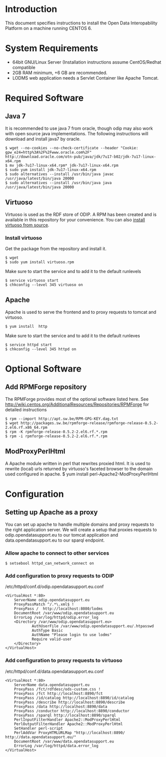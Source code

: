 # Introduction
This document specifies instructions to install the Open Data Interopability Platform on a machine running CENTOS 6.

# System Requirements
* 64bit GNU/Linux Server (Installation instructions assume CentOS/Redhat compatible
* 2GB RAM minimum, +6 GB are recommended.
* LODMS web application needs a Servlet Container like Apache Tomcat.

# Required Software
## Java 7 
It is recommended to use java 7 from oracle, though odip may also work with open source java implementations. The following instructions will download and install java7 by oracle.

    $ wget --no-cookies --no-check-certificate --header "Cookie: gpw_e24=http%3A%2F%2Fwww.oracle.com%2F" http://download.oracle.com/otn-pub/java/jdk/7u17-b02/jdk-7u17-linux-x64.rpm
    $ mv jdk-7u17-linux-x64.rpm* jdk-7u17-linux-x64.rpm
    $ sudo yum install jdk-7u17-linux-x64.rpm
    $ sudo alternatives --install /usr/bin/java javac /usr/java/latest/bin/java 20000
    $ sudo alternatives --install /usr/bin/java java /usr/java/latest/bin/java 20000

## Virtuoso
Virtuoso is used as the RDF store of ODIP. A RPM has been created and is available in this repository for your convenience. You can also [install virtuoso from source](http://virtuoso.openlinksw.com/dataspace/doc/dav/wiki/Main/VOSCentosNotes).

### Install virtuoso
Get the package from the repository and install it.

    $ wget 
    $ sudo yum install virtuoso.rpm

Make sure to start the service and to add it to the default runlevels

    $ service virtuoso start
    $ chkconfig --level 345 virtuoso on

## Apache
Apache is used to serve the frontend and to proxy requests to tomcat and virtuoso.

    $ yum install  http

Make sure to start the service and to add it to the default runleves

    $ service httpd start
    $ chkconfig --level 345 httpd on

# Optional Software
## Add RPMForge repository
The RPMForge provides most of the optional software listed here. See http://wiki.centos.org/AdditionalResources/Repositories/RPMForge for detailed instructions

    $ rpm --import http://apt.sw.be/RPM-GPG-KEY.dag.txt
    $ wget http://packages.sw.be/rpmforge-release/rpmforge-release-0.5.2-2.el6.rf.x86_64.rpm
    $ rpm -K rpmforge-release-0.5.2-2.el6.rf.*.rpm
    $ rpm -i rpmforge-release-0.5.2-2.el6.rf.*.rpm

## ModProxyPerlHtml
A Apache module written in perl that rewrites proxied html. It is used to rewrite (local) urls returned by virtuoso's faceted browser to the domain used configured in apache.
    $ yum install perl-Apache2-ModProxyPerlHtml

# Configuration
## Setting up Apache as a proxy
You can set up apache to handle multiple domains and proxy requests to the right application server. We will create a setup that proxies requests to odip.opendatasupport.eu to our tomcat application and data.opendatasupport.eu to our sparql endpoint.

### Allow apache to connect to other services

    $ setsebool httpd_can_network_connect on

### Add configuration to proxy requests to ODIP
 /etc/httpd/conf.d/odip.opendatasupport.eu.conf

    <VirtualHost *:80>
        ServerName odip.opendatasupport.eu
        ProxyPassMatch ^/.*\.xml$ !
        ProxyPass /  http://localhost:8080/lodms
        DocumentRoot /var/www/odip.opendatasupport.eu
        ErrorLog /var/log/httpd/odip.error_log
        <Directory /var/www/odip.opendatasupport.eu>
                AuthUserFile /var/www/odip.opendatasupport.eu/.htpasswd
                AuthType Basic
                AuthName "Please login to use lodms"
                Require valid-user
        </Directory>
    </VirtualHost>

### Add configuration to proxy requests to virtuoso
 /etc/httpd/conf.d/data.opendatasupport.eu.conf

    <VirtualHost *:80>
        ServerName data.opendatasupport.eu
        ProxyPass /fct/rdfdesc/ods-custom.css !
        ProxyPass /fct http://localhost:8890/fct
        ProxyPass /id/catalog http://localhost:8890/id/catalog
        ProxyPass /describe http://localhost:8890/describe
        ProxyPass /data http://localhost:8890/data
        ProxyPass /conductor http://localhost:8890/conductor
        ProxyPass /sparql http://localhost:8890/sparql
        PerlInputFilterHandler Apache2::ModProxyPerlHtml
        PerlOutputFilterHandler Apache2::ModProxyPerlHtml
        SetHandler perl-script
        PerlAddVar ProxyHTMLURLMap "http://localhost:8890/ http://data.opendatasupport.eu/"
        DocumentRoot /var/www/data.opendatasupport.eu
        ErrorLog /var/log/httpd/data.error_log
    </VirtualHost>
